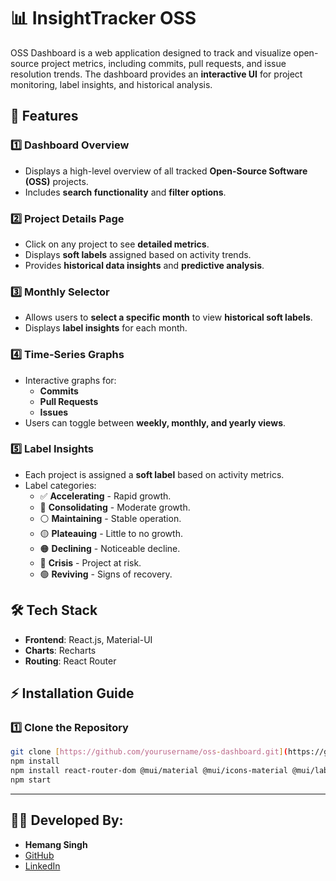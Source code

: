 # 📊 **InsightTracker OSS**

OSS Dashboard is a web application designed to track and visualize open-source project metrics, including commits, pull requests, and issue resolution trends. The dashboard provides an **interactive UI** for project monitoring, label insights, and historical analysis.

## 🚀 Features

### **1️⃣ Dashboard Overview**
- Displays a high-level overview of all tracked **Open-Source Software (OSS)** projects.
- Includes **search functionality** and **filter options**.

### **2️⃣ Project Details Page**
- Click on any project to see **detailed metrics**.
- Displays **soft labels** assigned based on activity trends.
- Provides **historical data insights** and **predictive analysis**.

### **3️⃣ Monthly Selector**
- Allows users to **select a specific month** to view **historical soft labels**.
- Displays **label insights** for each month.

### **4️⃣ Time-Series Graphs**
- Interactive graphs for:
  - **Commits**
  - **Pull Requests**
  - **Issues**
- Users can toggle between **weekly, monthly, and yearly views**.

### **5️⃣ Label Insights**
- Each project is assigned a **soft label** based on activity metrics.
- Label categories:
  - ✅ **Accelerating** - Rapid growth.
  - 🔵 **Consolidating** - Moderate growth.
  - ⚪ **Maintaining** - Stable operation.
  - 🟡 **Plateauing** - Little to no growth.
  - 🟠 **Declining** - Noticeable decline.
  - 🔴 **Crisis** - Project at risk.
  - 🟢 **Reviving** - Signs of recovery.

## 🛠️ Tech Stack
- **Frontend**: React.js, Material-UI
- **Charts**: Recharts
- **Routing**: React Router

## ⚡ Installation Guide

### **1️⃣ Clone the Repository**
```bash
git clone [https://github.com/yourusername/oss-dashboard.git](https://github.com/Hemang14/InsightTracker-OSS.git)
npm install
npm install react-router-dom @mui/material @mui/icons-material @mui/lab @mui/x-date-pickers @emotion/react @emotion/styled recharts @date-io/date-fns
npm start
```

---

## 👨‍💻 Developed By:
- **Hemang Singh**
- [GitHub](https://github.com/Hemang14)
- [LinkedIn](https://www.linkedin.com/in/hemang14/)
